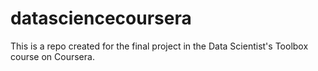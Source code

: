 datasciencecoursera
===================

This is a repo created for the final project in the Data Scientist's Toolbox course on Coursera.
